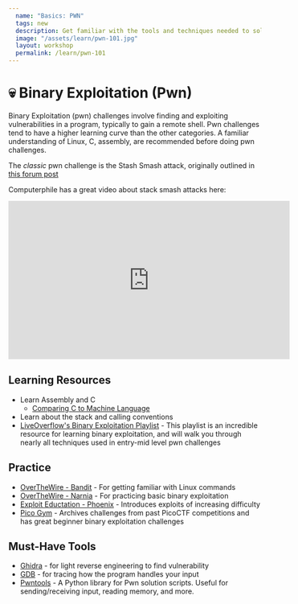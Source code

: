 ```yaml
---
  name: "Basics: PWN"
  tags: new
  description: Get familiar with the tools and techniques needed to solve basic binary exploitation challenges
  image: "/assets/learn/pwn-101.jpg"
  layout: workshop
  permalink: /learn/pwn-101
---
```



# 💀 Binary Exploitation (Pwn)

Binary Exploitation (pwn) challenges involve finding and exploiting vulnerabilities in a program, typically to gain a remote shell. Pwn challenges tend to have a higher learning curve than the other categories. A familiar understanding of Linux, C, assembly, are recommended before doing pwn challenges.

The _classic_ pwn challenge is the Stash Smash attack, originally outlined in [this forum post](http://phrack.org/issues/49/14.html)

Computerphile has a great video about stack smash attacks here:
<iframe width="560" height="315" src="https://www.youtube.com/embed/1S0aBV-Waeo" title="YouTube video player" frameborder="0" allow="accelerometer; autoplay; clipboard-write; encrypted-media; gyroscope; picture-in-picture" allowfullscreen></iframe>

## Learning Resources
- Learn Assembly and C
  - [Comparing C to Machine Language](https://www.youtube.com/watch?v=yOyaJXpAYZQ)
- Learn about the stack and calling conventions
- [LiveOverflow's Binary Exploitation Playlist](https://www.youtube.com/watch?v=iyAyN3GFM7A&list=PLhixgUqwRTjxglIswKp9mpkfPNfHkzyeN) - This playlist is an incredible resource for learning binary exploitation, and will walk you through nearly all techniques used in entry-mid level pwn challenges

## Practice
- [OverTheWire - Bandit](https://overthewire.org/wargames/bandit/) - For getting familiar with Linux commands
- [OverTheWire - Narnia](https://overthewire.org/wargames/narnia/) - For practicing basic binary exploitation
- [Exploit Eductation - Phoenix](https://exploit.education/phoenix/) - Introduces exploits of increasing difficulty
- [Pico Gym](https://play.picoctf.org/practice?category=6&page=1) - Archives challenges from past PicoCTF competitions and has great beginner binary exploitation challenges

## Must-Have Tools
- [Ghidra](https://ghidra-sre.org/) - for light reverse engineering to find vulnerability
- [GDB](http://www.unknownroad.com/rtfm/gdbtut/gdbtoc.html) - for tracing how the program handles your input
- [Pwntools](https://github.com/Gallopsled/pwntools) - A Python library for Pwn solution scripts. Useful for sending/receiving input, reading memory, and more.

